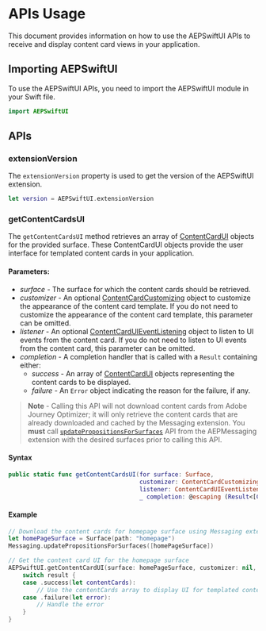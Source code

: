 # APIs Usage

This document provides information on how to use the AEPSwiftUI APIs to receive and display content card views in your application.

## Importing AEPSwiftUI

To use the AEPSwiftUI APIs, you need to import the AEPSwiftUI module in your Swift file.

```swift
import AEPSwiftUI
```

## APIs

### extensionVersion

The `extensionVersion` property is used to get the version of the AEPSwiftUI extension.

```swift
let version = AEPSwiftUI.extensionVersion
```

### getContentCardsUI

The `getContentCardsUI` method retrieves an array of [ContentCardUI](./ContentCard/PublicClasses/contentcardui.md) objects for the provided surface. These ContentCardUI objects provide the user interface for templated content cards in your application.

#### Parameters:

- _surface_ - The surface for which the content cards should be retrieved.
- _customizer_ - An optional [ContentCardCustomizing](./ContentCard/PublicClasses/contentcardcustomizing.md) object to customize the appearance of the content card template. If you do not need to customize the appearance of the content card template, this parameter can be omitted.
- _listener_ - An optional [ContentCardUIEventListening](./ContentCard/PublicClasses/contentcarduieventlistening.md) object to listen to UI events from the content card. If you do not need to listen to UI events from the content card, this parameter can be omitted.
- _completion_ - A completion handler that is called with a `Result` containing either:
    - _success_ - An array of [ContentCardUI](./ContentCard/PublicClasses/contentcardui.md) objects representing the content cards to be displayed.
    - _failure_ - An `Error` object indicating the reason for the failure, if any.

> **Note** - Calling this API will not download content cards from Adobe Journey Optimizer; it will only retrieve the content cards that are already downloaded and cached by the Messaging extension. You **must** call [`updatePropositionsForSurfaces`](https://github.com/adobe/aepsdk-messaging-ios/blob/main/Documentation/sources/propositions/developer-documentation/api-usage.md#updatePropositionsForSurfaces) API from the AEPMessaging extension with the desired surfaces prior to calling this API. 

#### Syntax

```swift
public static func getContentCardsUI(for surface: Surface,
                                     customizer: ContentCardCustomizing? = nil,
                                     listener: ContentCardUIEventListening? = nil,
                                     _ completion: @escaping (Result<[ContentCardUI], Error>) -> Void)
```

#### Example

```swift
// Download the content cards for homepage surface using Messaging extension
let homePageSurface = Surface(path: "homepage")
Messaging.updatePropositionsForSurfaces([homePageSurface])

// Get the content card UI for the homepage surface
AEPSwiftUI.getContentCardUI(surface: homePageSurface, customizer: nil, listener: nil) { result in
    switch result {
    case .success(let contentCards):
        // Use the contentCards array to display UI for templated content cards in your application
    case .failure(let error):
        // Handle the error
    }
}
```